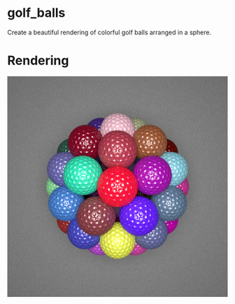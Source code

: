 # golf_balls

Create a beautiful rendering of colorful golf balls arranged in a sphere.

# Rendering

![Golf balls in a sphere](rendering.png)
